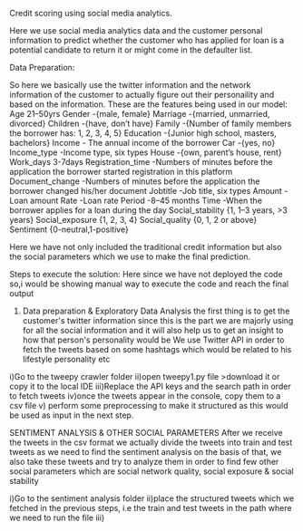 Credit scoring using social media analytics.

Here we use social media analytics data and the customer personal information to predict whether the customer who has applied for loan is a potential candidate to return it or might come in the defaulter list.

Data Preparation:

So here we basically use the twitter information and the network information of the customer to actually figure out their personaility and based on the information.
These are the features being used in our model:
Age 21–50yrs
Gender -{male, female}
Marriage -{married, unmarried, divorced}
Children -{have, don’t have}
Family -{Number of family members the borrower has: 1, 2, 3, 4, 5}
Education -{Junior high school, masters, bachelors}
Income - The annual income of the borrower
Car -{yes, no}
Income_type -Income type, six types
House -{own, parent’s house, rent}
Work_days 3-7days
Registration_time -Numbers of minutes before the application the borrower started registration in this platform
Document_change -Numbers of minutes before the application the borrower changed his/her document
Jobtitle -Job title, six types
Amount -Loan amount
Rate -Loan rate
Period -8–45 months
Time -When the borrower applies for a loan during the day
Social_stability {1, 1–3 years, >3 years}
Social_exposure {1, 2, 3, 4}
Social_quality {0, 1, 2 or above}
Sentiment {0-neutral,1-positive}

Here we have not only included the traditional credit information but also the social parameters which we use to make the final prediction.

Steps to execute the solution:
Here since we have not deployed the code so,i would be showing manual way to execute the code and reach the final output

1) Data preparation & Exploratory Data Analysis
 the first thing is to get the customer's twitter information since this is the part we are majorly using for all the social information and it will also help us to get an insight to how that person's personality would be
We use Twitter API in order to fetch the tweets based on some hashtags which would be related to his lifestyle personality etc

i)Go to the tweepy crawler folder
ii)open tweepy1.py file >download it or copy it to the local IDE
iii)Replace the API keys and the search path in order to fetch tweets
iv)once the tweets appear in the console, copy them to a csv file
v) perform some preprocessing to make it structured as this would be used as input in the next step.

SENTIMENT ANALYSIS & OTHER SOCIAL PARAMETERS
After we receive the tweets in the csv format we actually divide the tweets into train and test tweets as we need to find the sentiment analysis on the basis of that, we also take 
these tweets and try to analyze them in order to find few other social parameters which are social network quality, social exposure & social stability

i)Go to the sentiment analysis folder
ii)place the structured tweets which we fetched in the previous steps, i.e the train and test tweets in the path where we need to run the file
iii)
